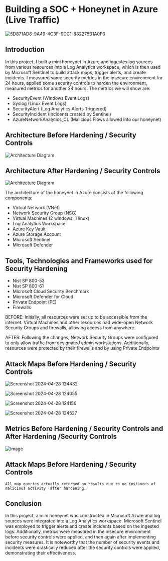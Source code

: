 # Building a SOC + Honeynet in Azure (Live Traffic)
![5D871AD6-9A49-4C3F-9DC1-882275B1A0F6](https://github.com/prinxenadana/Cloud-SOC/assets/168138441/e64caefa-d186-4e03-b2f0-25d16644548d)

## Introduction
In this project, I built a mini honeynet in Azure and ingestes log sources from various resources into a Log Analytics workspace, which is then used by Microsoft Sentinel to build attack maps, trigger alerts, and create incidents. I measured some security metrics in the insecure environment for 24 hours, applied some security controls to harden the environment, measured metrics for another 24 hours. The metrics we will show are:

- SecurityEvent (Windows Event Logs)
- Syslog (Linux Event Logs)
- SecurityAlert (Log Analytics Alerts Triggered)
- SecurityIncident (Incidents created by Sentinel)
- AzureNetworkAnalytics_CL (Malicious Flows allowed into our honeynet)

## Architecture Before Hardening / Security Controls
![Architecture Diagram](https://i.imgur.com/aBDwnKb.jpg)

## Architecture After Hardening / Security Controls
![Architecture Diagram](https://i.imgur.com/YQNa9Pp.jpg)

The architecture of the  honeynet in Azure consists of the following components:

- Virtual Network (VNet)
- Network Security Group (NSG)
- Virtual Machines (2 windows, 1 linux)
- Log Analytics Workspace
- Azure Key Vault
- Azure Storage Account
- Microsoft Sentinel
- Microsoft Defender

## Tools, Technologies and Frameworks used for Security Hardening
   - Nist SP 800-53
   - Nist SP 800-61 
   - Microsoft Cloud Security Benchmark
   - Microsoft Defender for Cloud
   - Private Endpoint (PE)
   - Firewalls

BEFORE: Initially, all resources were set up to be accessible from the internet. Virtual Machines and other resources had wide-open Network Security Groups and firewalls, allowing access from anywhere.

AFTER: Following the changes, Network Security Groups were configured to only allow traffic from designated admin workstations. Additionally, resources were protected by their firewalls and by using Private Endpoints

## Attack Maps Before Hardening / Security Controls
![Screenshot 2024-04-28 124432](https://github.com/prinxenadana/Cloud-SOC/assets/168138441/89ad143f-4f6b-4940-a76e-43edf1e34160)

![Screenshot 2024-04-28 124055](https://github.com/prinxenadana/Cloud-SOC/assets/168138441/00a31851-bd3f-48cf-a9f4-40e833d267c6)

![Screenshot 2024-04-28 124156](https://github.com/prinxenadana/Cloud-SOC/assets/168138441/bda8fc4e-aa5d-4a27-882d-f9381433ebf1)

![Screenshot 2024-04-28 124527](https://github.com/prinxenadana/Cloud-SOC/assets/168138441/136d185a-b648-418e-9dee-07f9d3bb6f2c)




## Metrics Before Hardening / Security Controls and After Hardening /Security Controls

![image](https://github.com/prinxenadana/Cloud-SOC/assets/168138441/e3cd7978-e1f7-4149-8678-50ca47776d99)

## Attack Maps Before Hardening / Security Controls

```All map queries actually returned no results due to no instances of malicious activity  after hardening.```


## Conclusion
In this project, a mini honeynet was constructed in Microsoft Azure and log sources were integrated into a Log Analytics workspace. Microsoft Sentinel was employed to trigger alerts and create incidents based on the ingested logs. Additionally, metrics were measured in the insecure environment before security controls were applied, and then again after implementing security measures. It is noteworthy that the number of security events and incidents were drastically reduced after the security controls were applied, demonstrating their effectiveness.

